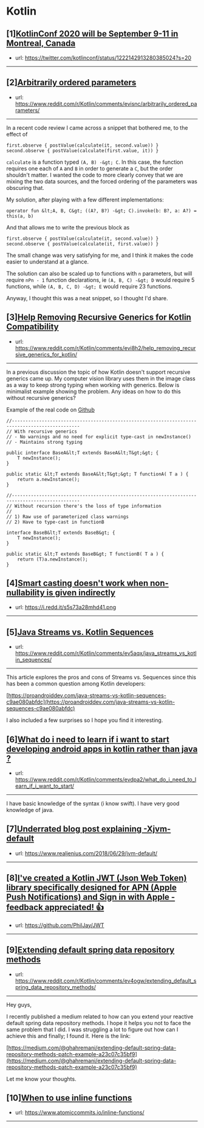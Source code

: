 # Kotlin
## [1][KotlinConf 2020 will be September 9-11 in Montreal, Canada](https://www.reddit.com/r/Kotlin/comments/ev5gac/kotlinconf_2020_will_be_september_911_in_montreal/)
- url: https://twitter.com/kotlinconf/status/1222142913280385024?s=20
---

## [2][Arbitrarily ordered parameters](https://www.reddit.com/r/Kotlin/comments/evisnc/arbitrarily_ordered_parameters/)
- url: https://www.reddit.com/r/Kotlin/comments/evisnc/arbitrarily_ordered_parameters/
---
In a recent code review I came across a snippet that bothered me, to the effect of

    first.observe { postValue(calculate(it, second.value)) }
    second.observe { postValue(calculate(first.value, it)) }

`calculate` is a function typed `(A, B) -&gt; C`. In this case, the function requires one each of `A` and `B` in order to generate a `C`, but the order shouldn't matter. I wanted the code to more clearly convey that we are mixing the two data sources, and the forced ordering of the parameters was obscuring that.

My solution, after playing with a few different implementations:

    operator fun &lt;A, B, C&gt; ((A?, B?) -&gt; C).invoke(b: B?, a: A?) = this(a, b)

And that allows me to write the previous block as

    first.observe { postValue(calculate(it, second.value)) }
    second.observe { postValue(calculate(it, first.value)) }

The small change was very satisfying for me, and I think it makes the code easier to understand at a glance.

The solution can also be scaled up to functions with `n` parameters, but will require `nPn - 1` function declarations, ie `(A, B, C) -&gt; D` would require 5 functions, while `(A, B, C, D) -&gt; E` would require 23 functions.

Anyway, I thought this was a neat snippet, so I thought I'd share.
## [3][Help Removing Recursive Generics for Kotlin Compatibility](https://www.reddit.com/r/Kotlin/comments/evi8h2/help_removing_recursive_generics_for_kotlin/)
- url: https://www.reddit.com/r/Kotlin/comments/evi8h2/help_removing_recursive_generics_for_kotlin/
---
In a previous discussion the topic of how Kotlin doesn't support recursive generics came up. My computer vision library uses them in the image class as a way to keep strong typing when working with generics. Below is minimalist example showing the problem. Any ideas on how to do this without recursive generics?

Example of the real code on [Github](https://github.com/lessthanoptimal/BoofCV/blob/SNAPSHOT/main/boofcv-types/src/main/java/boofcv/struct/image/GrayU8.java)

    //-----------------------------------------------------------------------------------------------
    // With recursive generics
    // - No warnings and no need for explicit type-cast in newInstance()
    // - Maintains strong typing
    
    public interface BaseA&lt;T extends BaseA&lt;T&gt;&gt; {
        T newInstance();
    }
    
    public static &lt;T extends BaseA&lt;T&gt;&gt; T functionA( T a ) {
        return a.newInstance();
    }
    
    //-----------------------------------------------------------------------------------------------
    // Without recursion there's the loss of type information
    //
    // 1) Raw use of parameterized class warnings
    // 2) Have to type-cast in functionB
    
    interface BaseB&lt;T extends BaseB&gt; {
        T newInstance();
    }
    
    public static &lt;T extends BaseB&gt; T functionB( T a ) {
        return (T)a.newInstance();
    }
## [4][Smart casting doesn't work when non-nullability is given indirectly](https://www.reddit.com/r/Kotlin/comments/ev3cl2/smart_casting_doesnt_work_when_nonnullability_is/)
- url: https://i.redd.it/s5s73a28mhd41.png
---

## [5][Java Streams vs. Kotlin Sequences](https://www.reddit.com/r/Kotlin/comments/ev5aqx/java_streams_vs_kotlin_sequences/)
- url: https://www.reddit.com/r/Kotlin/comments/ev5aqx/java_streams_vs_kotlin_sequences/
---
This article explores the pros and cons of Streams vs. Sequences since this has been a common question among Kotlin developers:  

[https://proandroiddev.com/java-streams-vs-kotlin-sequences-c9ae080abfdc](https://proandroiddev.com/java-streams-vs-kotlin-sequences-c9ae080abfdc) 

I also included a few surprises so I hope you find it interesting.
## [6][What do i need to learn if i want to start developing android apps in kotlin rather than java ?](https://www.reddit.com/r/Kotlin/comments/evdpa2/what_do_i_need_to_learn_if_i_want_to_start/)
- url: https://www.reddit.com/r/Kotlin/comments/evdpa2/what_do_i_need_to_learn_if_i_want_to_start/
---
I have basic knowledge of the syntax (i know swift).
I have very good knowledge of java.
## [7][Underrated blog post explaining -Xjvm-default](https://www.reddit.com/r/Kotlin/comments/ev5wzr/underrated_blog_post_explaining_xjvmdefault/)
- url: https://www.realjenius.com/2018/06/29/jvm-default/
---

## [8][I've created a Kotlin JWT (Json Web Token) library specifically designed for APN (Apple Push Notifications) and Sign in with Apple - feedback appreciated! 👍](https://www.reddit.com/r/Kotlin/comments/ev5rgy/ive_created_a_kotlin_jwt_json_web_token_library/)
- url: https://github.com/PhilJay/JWT
---

## [9][Extending default spring data repository methods](https://www.reddit.com/r/Kotlin/comments/ev4ogw/extending_default_spring_data_repository_methods/)
- url: https://www.reddit.com/r/Kotlin/comments/ev4ogw/extending_default_spring_data_repository_methods/
---
Hey guys,

I recently published a medium related to how can you extend your reactive default spring data repository methods. I hope it helps you not to face the same problem that I did. I was struggling a lot to figure out how can I achieve this and finally; I found it. Here is the link:

[https://medium.com/@ghahremani/extending-default-spring-data-repository-methods-patch-example-a23c07c35bf9](https://medium.com/@ghahremani/extending-default-spring-data-repository-methods-patch-example-a23c07c35bf9)

Let me know your thoughts.
## [10][When to use inline functions](https://www.reddit.com/r/Kotlin/comments/euoxfb/when_to_use_inline_functions/)
- url: https://www.atomiccommits.io/inline-functions/
---

